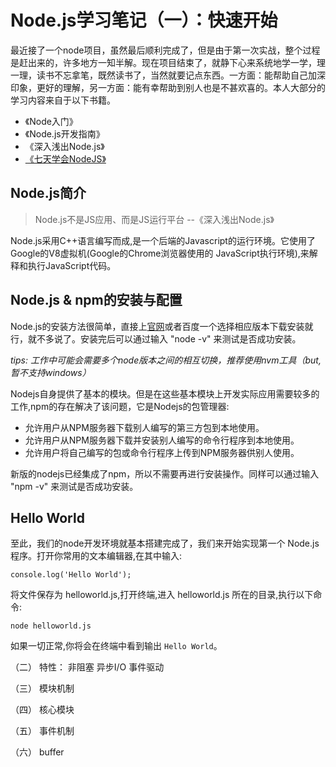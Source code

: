 # Node.js学习笔记（一）：快速开始
最近接了一个node项目，虽然最后顺利完成了，但是由于第一次实战，整个过程是赶出来的，许多地方一知半解。现在项目结束了，就静下心来系统地学一学，理一理，读书不忘拿笔，既然读书了，当然就要记点东西。一方面：能帮助自己加深印象，更好的理解，另一方面：能有幸帮助到别人也是不甚欢喜的。本人大部分的学习内容来自于以下书籍。

- 《Node入门》
- 《Node.js开发指南》
- 《深入浅出Node.js》
- [《七天学会NodeJS》](http://nqdeng.github.io/7-days-nodejs/)

## Node.js简介

> Node.js不是JS应用、而是JS运行平台 --《深入浅出Node.js》

Node.js采用C++语言编写而成,是一个后端的Javascript的运行环境。它使用了Google的V8虚拟机(Google的Chrome浏览器使用的 JavaScript执行环境),来解释和执行JavaScript代码。

## Node.js & npm的安装与配置

Node.js的安装方法很简单，直接上[官网](https://nodejs.org/en/download/)或者百度一个选择相应版本下载安装就行，就不多说了。安装完后可以通过输入 "node -v" 来测试是否成功安装。

*tips: 工作中可能会需要多个node版本之间的相互切换，推荐使用nvm工具（but,暂不支持windows）*

Nodejs自身提供了基本的模块。但是在这些基本模块上开发实际应用需要较多的工作,npm的存在解决了该问题，它是Nodejs的包管理器:

+ 允许用户从NPM服务器下载别人编写的第三方包到本地使用。
+ 允许用户从NPM服务器下载并安装别人编写的命令行程序到本地使用。
+ 允许用户将自己编写的包或命令行程序上传到NPM服务器供别人使用。

新版的nodejs已经集成了npm，所以不需要再进行安装操作。同样可以通过输入 "npm -v" 来测试是否成功安装。

## Hello World
至此，我们的node开发环境就基本搭建完成了，我们来开始实现第一个 Node.js 程序。打开你常用的文本编辑器,在其中输入: 

```console.log('Hello World');```
将文件保存为 helloworld.js,打开终端,进入 helloworld.js 所在的目录,执行以下命令: 

```node helloworld.js```

如果一切正常,你将会在终端中看到输出 `Hello World`。



（二）
特性：
非阻塞
异步I/O
事件驱动


（三）
模块机制


（四）
核心模块


（五）
事件机制

（六）
buffer